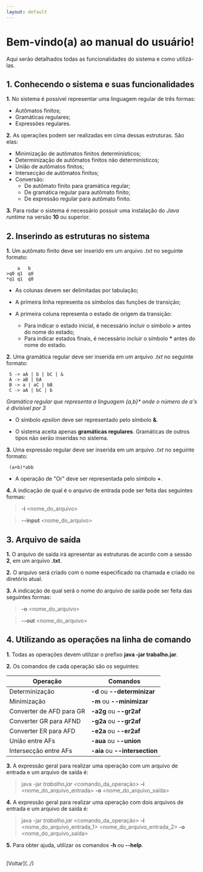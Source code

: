 ```yaml
---
layout: default
---
```


# Bem-vindo(a) ao manual do usuário!

Aqui serão detalhados todas as funcionalidades do sistema e como utilizá-las.


## 1. Conhecendo o sistema e suas funcionalidades

**1.** No sistema é possível representar uma linguagem regular de três formas:

- Autômatos finitos;
- Gramáticas regulares;
- Expressões regulares.

**2.** As operações podem ser realizadas em cima dessas estruturas. São elas:

- Minimização de autômatos finitos determinísticos;
- Determinização de autômatos finitos não determinísticos;
- União de autômatos finitos;
- Intersecção de autômatos finitos;
- Conversão:
	- De autômato finito para gramática regular;
	- De gramática regular para autômato finito;
	- De expressão regular para autômato finito.

**3.** Para rodar o sistema é necessário possuir uma instalação do *Java runtime* na versão **10** ou superior.

## 2. Inserindo as estruturas no sistema

**1.** Um autômato finito deve ser inserido em um arquivo *.txt* no seguinte formato:

		a	b
	>q0	q1	q0
	*q1	q1	q0


- As colunas devem ser delimitadas por tabulação;
- A primeira linha representa os símbolos das funções de transição;
- A primeira coluna representa o estado de origem da transição:

	- Para indicar o estado inicial, é necessário incluir o símbolo **>** antes do nome do estado;  
	- Para indicar estados finais, é necessário incluir o símbolo <b> * </b> antes do nome do estado.

**2.** Uma gramática regular deve ser inserida em um arquivo *.txt* no seguinte formato:

	 S -> aA | b | bC | &
	 A -> aB | bA
	 B -> a | aC | bB
	 C -> aA | bC | b 

*Gramática regular que representa a linguagem {a,b}\* onde o número de a's é divisível por 3*

- O símbolo *epsilon* deve ser representado pelo símbolo **&**.

- O sistema aceita apenas **gramáticas regulares**. Gramáticas de outros tipos não serão inseridas no sistema.

**3.** Uma expressão regular deve ser inserida em um arquivo *.txt* no seguinte formato:

	 (a+b)*abb

- A operação de "Or" deve ser representada pelo símbolo **+**.

**4.** A indicação de qual é o arquivo de entrada pode ser feita das seguintes formas:

> **-i** <nome\_do\_arquivo>

> **\--input** <nome\_do\_arquivo>

## 3. Arquivo de saída

**1.** O arquivo de saída irá apresentar as estruturas de acordo com a sessão **2**, em um arquivo **.txt**.

**2.** O arquivo será criado com o nome especificado na chamada e criado no diretório atual.

**3.** A indicação de qual será o nome do arquivo de saída pode ser feita das seguintes formas:

> **-o** <nome\_do\_arquivo>

> **-\-out** <nome\_do\_arquivo>

## 4. Utilizando as operações na linha de comando

**1.** Todas as operações devem utilizar o prefixo **java -jar trabalho.jar**.

**2.** Os comandos de cada operação são os seguintes:

| Operação | Comandos |
| -------- | -------- |
| Determinização | **-d** ou **-\-determinizar** |
| Minimização | **-m** ou **-\-minimizar** |
| Converter de AFD para GR | **-a2g** ou **-\-gr2af** |
| Converter GR para AFND | **-g2a** ou **-\-gr2af** |
| Converter ER para AFD | **-e2a** ou **\--er2af** | 
| União entre AFs | **-aua** ou **\--union** |
| Intersecção entre AFs | **-aia** ou **\--intersection** | 


**3.** A expressão geral para realizar uma operação com um arquivo de entrada e um arquivo de saída é:

> java -jar *trabalho.jar* <comando\_da\_operação> **-i** <nome\_do\_arquivo\_entrada> **-o** <nome\_do\_arquivo\_saída>

**4.** A expressão geral para realizar uma operação com dois arquivos de entrada e um arquivo de saída é:

> java -jar *trabalho.jar* <comando\_da\_operação> **-i** <nome\_do\_arquivo_entrada\_1> <nome\_do\_arquivo_entrada\_2> **-o** <nome\_do\_arquivo\_saída>

**5.** Para obter ajuda, utilizar os comandos **-h** ou **\--help**. 

<br>
[Voltar](../)
